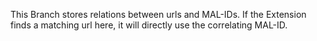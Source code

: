 This Branch stores relations between urls and MAL-IDs.
If the Extension finds a matching url here, it will directly use the correlating MAL-ID.
